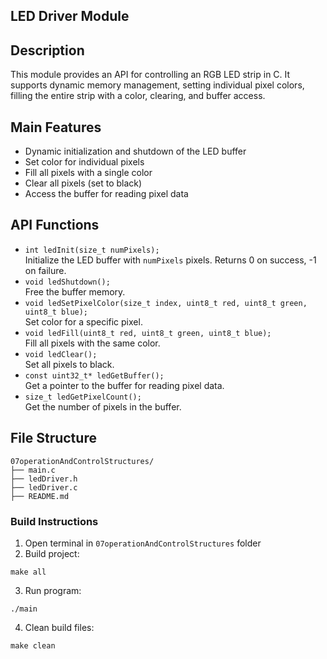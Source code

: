 
## LED Driver Module

## Description
This module provides an API for controlling an RGB LED strip in C. It supports dynamic memory management, setting individual pixel colors, filling the entire strip with a color, clearing, and buffer access.

## Main Features
- Dynamic initialization and shutdown of the LED buffer
- Set color for individual pixels
- Fill all pixels with a single color
- Clear all pixels (set to black)
- Access the buffer for reading pixel data

## API Functions
- `int ledInit(size_t numPixels);`  
  Initialize the LED buffer with `numPixels` pixels. Returns 0 on success, -1 on failure.
- `void ledShutdown();`  
  Free the buffer memory.
- `void ledSetPixelColor(size_t index, uint8_t red, uint8_t green, uint8_t blue);`  
  Set color for a specific pixel.
- `void ledFill(uint8_t red, uint8_t green, uint8_t blue);`  
  Fill all pixels with the same color.
- `void ledClear();`  
  Set all pixels to black.
- `const uint32_t* ledGetBuffer();`  
  Get a pointer to the buffer for reading pixel data.
- `size_t ledGetPixelCount();`  
  Get the number of pixels in the buffer.

## File Structure
```
07operationAndControlStructures/
├── main.c
├── ledDriver.h
├── ledDriver.c
├── README.md
```
### Build Instructions
1. Open terminal in `07operationAndControlStructures` folder
2. Build project:
  ```
  make all
  ```
3. Run program:
  ```
  ./main
  ```
4. Clean build files:
  ```
  make clean
  ```
